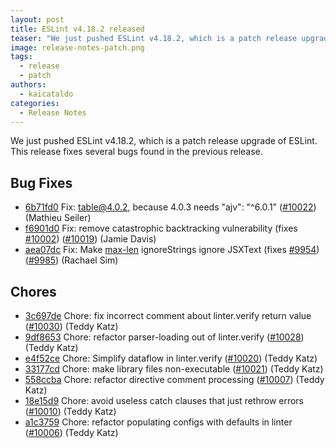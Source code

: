 ```yaml
---
layout: post
title: ESLint v4.18.2 released
teaser: "We just pushed ESLint v4.18.2, which is a patch release upgrade of ESLint. This release fixes several bugs found in the previous release."
image: release-notes-patch.png
tags:
  - release
  - patch
authors:
  - kaicataldo
categories:
  - Release Notes
---
```


We just pushed ESLint v4.18.2, which is a patch release upgrade of ESLint. This release fixes several bugs found in the previous release.










## Bug Fixes


* [6b71fd0](https://github.com/eslint/eslint/commit/6b71fd0) Fix: table@4.0.2, because 4.0.3 needs "ajv": "^6.0.1" ([#10022](https://github.com/eslint/eslint/issues/10022)) (Mathieu Seiler)
* [f6901d0](https://github.com/eslint/eslint/commit/f6901d0) Fix: remove catastrophic backtracking vulnerability (fixes [#10002](https://github.com/eslint/eslint/issues/10002)) ([#10019](https://github.com/eslint/eslint/issues/10019)) (Jamie Davis)
* [aea07dc](https://github.com/eslint/eslint/commit/aea07dc) Fix: Make [max-len](/docs/rules/max-len) ignoreStrings ignore JSXText (fixes [#9954](https://github.com/eslint/eslint/issues/9954)) ([#9985](https://github.com/eslint/eslint/issues/9985)) (Rachael Sim)










## Chores


* [3c697de](https://github.com/eslint/eslint/commit/3c697de) Chore: fix incorrect comment about linter.verify return value ([#10030](https://github.com/eslint/eslint/issues/10030)) (Teddy Katz)
* [9df8653](https://github.com/eslint/eslint/commit/9df8653) Chore: refactor parser-loading out of linter.verify ([#10028](https://github.com/eslint/eslint/issues/10028)) (Teddy Katz)
* [e4f52ce](https://github.com/eslint/eslint/commit/e4f52ce) Chore: Simplify dataflow in linter.verify ([#10020](https://github.com/eslint/eslint/issues/10020)) (Teddy Katz)
* [33177cd](https://github.com/eslint/eslint/commit/33177cd) Chore: make library files non-executable ([#10021](https://github.com/eslint/eslint/issues/10021)) (Teddy Katz)
* [558ccba](https://github.com/eslint/eslint/commit/558ccba) Chore: refactor directive comment processing ([#10007](https://github.com/eslint/eslint/issues/10007)) (Teddy Katz)
* [18e15d9](https://github.com/eslint/eslint/commit/18e15d9) Chore: avoid useless catch clauses that just rethrow errors ([#10010](https://github.com/eslint/eslint/issues/10010)) (Teddy Katz)
* [a1c3759](https://github.com/eslint/eslint/commit/a1c3759) Chore: refactor populating configs with defaults in linter ([#10006](https://github.com/eslint/eslint/issues/10006)) (Teddy Katz)
